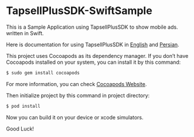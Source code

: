 # TapsellPlusSDK-SwiftSample
This is a Sample Application using TapsellPlusSDK to show mobile ads. written in Swift.

Here is documentation for using TapsellPlusSDK in [English](https://github.com/tapsellorg/TapsellPlusSDK-iOS-Releases/releases/download/v1.0.0/English.Doc.pdf) and [Persian](https://github.com/tapsellorg/TapsellPlusSDK-iOS-Releases/releases/download/v1.0.0/Persian.Doc.pdf).


This project uses Cocoapods as its dependency manager. If you don’t have Cocoapods installed on your system, you can install it by this command:
```sh
$ sudo gem install cocoapods
```
For more information, you can check [Cocoapods Website](https://cocoapods.org).


Then initialize project by this command in project directory:
```sh
$ pod install
```



Now you can build it on your device or xcode simulators.

Good Luck!
